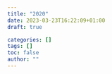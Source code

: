 ```yaml
---
title: "2020"
date: 2023-03-23T16:22:09+01:00
draft: true

categories: []
tags: []
toc: false
author: ""
---
```

